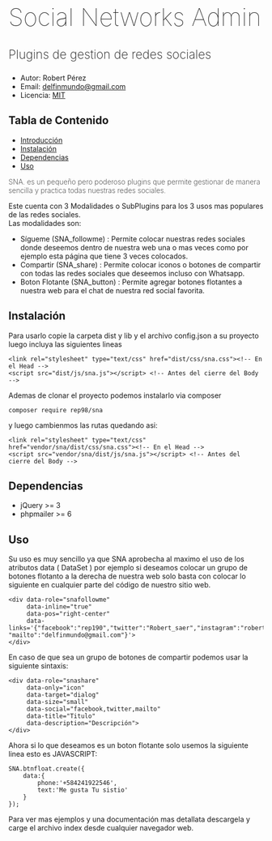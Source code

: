 # <h1 style="font-size: 3rem; line-height: 1.1; font-weight: 100">Social Networks Admin</h1>
### <h3 style="font-size: 1.5rem; line-height: 1.1; font-weight: 200">Plugins de gestion de redes sociales</h3>

* Autor: Robert Pérez
* Email: delfinmundo@gmail.com
* Licencia: [MIT](LICENCE)

## Tabla de Contenido

* [Introducci&oacute;n](#intro)
* [Instalaci&oacute;n](#instal)
* [Dependencias](#depn)
* [Uso](#use)

<a id="intro"></a>
<p style="font-size: 1.1rem line-height: 1.1; font-weight: 200">
	SNA. es un pequeño pero poderoso plugins que permite gestionar de manera sencilla y practica todas nuestras redes sociales.
</p>

Este cuenta con 3 Modalidades o SubPlugins para los 3 usos mas populares de las redes sociales.<br/>
Las modalidades son:

* Sígueme (SNA_followme) : Permite colocar nuestras redes sociales donde deseemos dentro de nuestra web una o mas veces como por ejemplo esta página que tiene 3 veces colocados.
* Compartir (SNA_share) : Permite colocar iconos o botones de compartir con todas las redes sociales que deseemos incluso con Whatsapp.
* Boton Flotante (SNA_button) : Permite agregar botones flotantes a nuestra web para el chat de nuestra red social favorita.

<a id="instal"></a>
## Instalaci&oacute;n
Para usarlo copie la carpeta dist y lib y el archivo config.json a su proyecto luego incluya las siguientes lineas

```
<link rel="stylesheet" type="text/css" href="dist/css/sna.css"><!-- En el Head -->
<script src="dist/js/sna.js"></script> <!-- Antes del cierre del Body -->
```
Ademas de clonar el proyecto podemos instalarlo via composer
```
composer require rep98/sna
```
y luego cambienmos las rutas quedando asi:
```
<link rel="stylesheet" type="text/css" href="vendor/sna/dist/css/sna.css"><!-- En el Head -->
<script src="vendor/sna/dist/js/sna.js"></script> <!-- Antes del cierre del Body -->
```

<a id="depn"></a>
## Dependencias

* jQuery >= 3
* phpmailer >= 6

## Uso  ##

Su uso es muy sencillo ya que SNA aprobecha al maximo el uso de los atributos data ( DataSet ) por ejemplo si deseamos colocar un grupo de botones flotanto a la derecha de nuestra web
solo basta con colocar lo siguiente en cualquier parte del código de nuestro sitio web.

```
<div data-role="snafollowme"
     data-inline="true"
     data-pos="right-center"
	 data-links='{"facebook":"rep190","twitter":"Robert_saer","instagram":"robertperez757", "mailto":"delfinmundo@gmail.com"}'>
</div>
```

En caso de que sea un grupo de botones de compartir podemos usar la siguiente sintaxis:

```
<div data-role="snashare"
     data-only="icon"
     data-target="dialog"
     data-size="small"
     data-social="facebook,twitter,mailto"
     data-title="Titulo"
     data-description="Descripción">
</div>
```
 Ahora si lo que deseamos es un boton flotante solo usemos la siguiente linea esto es JAVASCRIPT:

```
SNA.btnfloat.create({
	data:{
		phone:'+584241922546',
		text:'Me gusta Tu sistio'
	}
});
```

Para ver mas ejemplos y una documentación mas detallata descargela y carge el archivo index desde cualquier navegador web.
